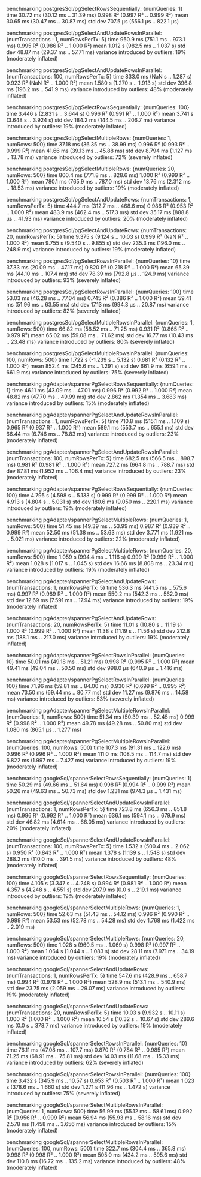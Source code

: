 benchmarking postgresSql/pgSelectRowsSequentially: {numQueries: 1}
time                 30.72 ms   (30.12 ms .. 31.39 ms)
                     0.998 R²   (0.997 R² .. 0.999 R²)
mean                 30.65 ms   (30.47 ms .. 30.87 ms)
std dev              707.5 μs   (556.1 μs .. 822.1 μs)

benchmarking postgresSql/pgSelectAndUpdateRowsInParallel: {numTransactions : 1, numRowsPerTx: 5}
time                 950.9 ms   (751.1 ms .. 973.1 ms)
                     0.995 R²   (0.986 R² .. 1.000 R²)
mean                 1.012 s    (982.5 ms .. 1.037 s)
std dev              48.87 ms   (29.37 ms .. 57.71 ms)
variance introduced by outliers: 19% (moderately inflated)

benchmarking postgresSql/pgSelectAndUpdateRowsInParallel: {numTransactions: 100, numRowsPerTx: 5}
time                 833.0 ms   (NaN s .. 1.287 s)
                     0.923 R²   (NaN R² .. 1.000 R²)
mean                 1.580 s    (1.270 s .. 1.913 s)
std dev              396.8 ms   (196.2 ms .. 541.9 ms)
variance introduced by outliers: 48% (moderately inflated)

benchmarking postgresSql/pgSelectRowsSequentially: {numQueries: 100}
time                 3.446 s    (2.831 s .. 3.644 s)
                     0.996 R²   (0.991 R² .. 1.000 R²)
mean                 3.741 s    (3.648 s .. 3.924 s)
std dev              184.2 ms   (144.5 ms .. 206.7 ms)
variance introduced by outliers: 19% (moderately inflated)

benchmarking postgresSql/pgSelectMultipleRows: {numQueries: 1, numRows: 500}
time                 37.18 ms   (36.35 ms .. 38.99 ms)
                     0.996 R²   (0.993 R² .. 0.999 R²)
mean                 41.66 ms   (39.13 ms .. 45.88 ms)
std dev              8.794 ms   (1.127 ms .. 13.78 ms)
variance introduced by outliers: 72% (severely inflated)

benchmarking postgresSql/pgSelectMultipleRows: {numQueries: 20, numRows: 500}
time                 800.4 ms   (771.8 ms .. 828.6 ms)
                     1.000 R²   (0.999 R² .. 1.000 R²)
mean                 780.1 ms   (765.9 ms .. 787.0 ms)
std dev              13.76 ms   (2.312 ms .. 18.53 ms)
variance introduced by outliers: 19% (moderately inflated)

benchmarking postgresSql/pgSelectAndUpdateRows: {numTransactions: 1, numRowsPerTx: 5}
time                 444.7 ms   (312.7 ms .. 468.6 ms)
                     0.986 R²   (0.953 R² .. 1.000 R²)
mean                 483.9 ms   (462.4 ms .. 517.3 ms)
std dev              35.17 ms   (888.8 μs .. 41.93 ms)
variance introduced by outliers: 20% (moderately inflated)

benchmarking postgresSql/pgSelectAndUpdateRows: {numTransactions: 20, numRowsPerTx: 5}
time                 9.375 s    (9.124 s .. 10.03 s)
                     0.999 R²   (NaN R² .. 1.000 R²)
mean                 9.755 s    (9.540 s .. 9.855 s)
std dev              235.3 ms   (196.0 ms .. 248.9 ms)
variance introduced by outliers: 19% (moderately inflated)

benchmarking postgresSql/pgSelectRowsInParallel: {numQueries: 10}
time                 37.33 ms   (20.09 ms .. 47.17 ms)
                     0.820 R²   (0.218 R² .. 1.000 R²)
mean                 65.39 ms   (44.10 ms .. 107.4 ms)
std dev              78.39 ms   (792.8 μs .. 124.9 ms)
variance introduced by outliers: 93% (severely inflated)

benchmarking postgresSql/pgSelectRowsInParallel: {numQueries: 100}
time                 53.03 ms   (46.28 ms .. 77.04 ms)
                     0.745 R²   (0.386 R² .. 1.000 R²)
mean                 59.41 ms   (51.96 ms .. 63.55 ms)
std dev              17.13 ms   (994.3 μs .. 20.87 ms)
variance introduced by outliers: 82% (severely inflated)

benchmarking postgresSql/pgSelectMultipleRowsInParallel: {numQueries: 1, numRows: 500}
time                 66.82 ms   (58.52 ms .. 71.25 ms)
                     0.931 R²   (0.865 R² .. 0.979 R²)
mean                 65.02 ms   (59.08 ms .. 71.62 ms)
std dev              16.77 ms   (10.43 ms .. 23.48 ms)
variance introduced by outliers: 80% (severely inflated)

benchmarking postgresSql/pgSelectMultipleRowsInParallel: {numQueries: 100, numRows: 500}
time                 1.722 s    (-1.239 s .. 5.132 s)
                     0.681 R²   (0.132 R² .. 1.000 R²)
mean                 852.4 ms   (245.6 ms .. 1.291 s)
std dev              661.9 ms   (659.1 ms .. 661.9 ms)
variance introduced by outliers: 75% (severely inflated)

benchmarking pgAdapter/spannerPgSelectRowsSequentially: {numQueries: 1}
time                 46.11 ms   (43.09 ms .. 47.01 ms)
                     0.996 R²   (0.992 R² .. 1.000 R²)
mean                 48.82 ms   (47.70 ms .. 49.99 ms)
std dev              2.862 ms   (1.354 ms .. 3.683 ms)
variance introduced by outliers: 15% (moderately inflated)

benchmarking pgAdapter/spannerPgSelectAndUpdateRowsInParallel: {numTransactions : 1, numRowsPerTx: 5}
time                 710.8 ms   (515.1 ms .. 1.109 s)
                     0.965 R²   (0.937 R² .. 1.000 R²)
mean                 589.1 ms   (553.7 ms .. 655.1 ms)
std dev              66.44 ms   (6.746 ms .. 78.83 ms)
variance introduced by outliers: 23% (moderately inflated)

benchmarking pgAdapter/spannerPgSelectAndUpdateRowsInParallel: {numTransactions: 100, numRowsPerTx: 5}
time                 682.5 ms   (566.5 ms .. 898.7 ms)
                     0.981 R²   (0.981 R² .. 1.000 R²)
mean                 727.2 ms   (664.8 ms .. 788.7 ms)
std dev              87.81 ms   (1.952 ms .. 106.4 ms)
variance introduced by outliers: 23% (moderately inflated)

benchmarking pgAdapter/spannerPgSelectRowsSequentially: {numQueries: 100}
time                 4.795 s    (4.598 s .. 5.133 s)
                     0.999 R²   (0.999 R² .. 1.000 R²)
mean                 4.913 s    (4.804 s .. 5.031 s)
std dev              180.6 ms   (9.050 ms .. 220.1 ms)
variance introduced by outliers: 19% (moderately inflated)

benchmarking pgAdapter/spannerPgSelectMultipleRows: {numQueries: 1, numRows: 500}
time                 51.45 ms   (49.39 ms .. 53.99 ms)
                     0.987 R²   (0.939 R² .. 0.999 R²)
mean                 52.50 ms   (51.38 ms .. 53.63 ms)
std dev              3.771 ms   (1.921 ms .. 5.021 ms)
variance introduced by outliers: 22% (moderately inflated)

benchmarking pgAdapter/spannerPgSelectMultipleRows: {numQueries: 20, numRows: 500}
time                 1.059 s    (994.4 ms .. 1.116 s)
                     0.999 R²   (0.999 R² .. 1.000 R²)
mean                 1.028 s    (1.017 s .. 1.045 s)
std dev              16.66 ms   (8.808 ms .. 23.34 ms)
variance introduced by outliers: 19% (moderately inflated)

benchmarking pgAdapter/spannerPgSelectAndUpdateRows: {numTransactions: 1, numRowsPerTx: 5}
time                 536.3 ms   (441.5 ms .. 575.6 ms)
                     0.997 R²   (0.989 R² .. 1.000 R²)
mean                 550.2 ms   (542.3 ms .. 562.0 ms)
std dev              12.69 ms   (7.591 ms .. 17.94 ms)
variance introduced by outliers: 19% (moderately inflated)

benchmarking pgAdapter/spannerPgSelectAndUpdateRows: {numTransactions: 20, numRowsPerTx: 5}
time                 11.01 s    (10.80 s .. 11.19 s)
                     1.000 R²   (0.999 R² .. 1.000 R²)
mean                 11.38 s    (11.19 s .. 11.56 s)
std dev              212.8 ms   (188.1 ms .. 217.0 ms)
variance introduced by outliers: 19% (moderately inflated)

benchmarking pgAdapter/spannerPgSelectRowsInParallel: {numQueries: 10}
time                 50.01 ms   (49.18 ms .. 51.21 ms)
                     0.998 R²   (0.995 R² .. 1.000 R²)
mean                 49.41 ms   (49.04 ms .. 50.50 ms)
std dev              998.0 μs   (640.9 μs .. 1.416 ms)

benchmarking pgAdapter/spannerPgSelectRowsInParallel: {numQueries: 100}
time                 71.96 ms   (59.81 ms .. 84.00 ms)
                     0.930 R²   (0.699 R² .. 0.995 R²)
mean                 73.50 ms   (69.44 ms .. 80.77 ms)
std dev              11.27 ms   (9.876 ms .. 14.58 ms)
variance introduced by outliers: 53% (severely inflated)

benchmarking pgAdapter/spannerPgSelectMultipleRowsInParallel: {numQueries: 1, numRows: 500}
time                 51.34 ms   (50.39 ms .. 52.45 ms)
                     0.999 R²   (0.998 R² .. 1.000 R²)
mean                 49.78 ms   (49.28 ms .. 50.80 ms)
std dev              1.080 ms   (865.1 μs .. 1.277 ms)

benchmarking pgAdapter/spannerPgSelectMultipleRowsInParallel: {numQueries: 100, numRows: 500}
time                 107.3 ms   (91.31 ms .. 122.6 ms)
                     0.996 R²   (0.996 R² .. 1.000 R²)
mean                 111.0 ms   (108.5 ms .. 114.7 ms)
std dev              6.822 ms   (1.997 ms .. 7.427 ms)
variance introduced by outliers: 19% (moderately inflated)

benchmarking googleSql/spannerSelectRowsSequentially: {numQueries: 1}
time                 50.29 ms   (49.66 ms .. 51.64 ms)
                     0.998 R²   (0.994 R² .. 0.999 R²)
mean                 50.26 ms   (49.63 ms .. 50.73 ms)
std dev              1.231 ms   (974.3 μs .. 1.431 ms)

benchmarking googleSql/spannerSelectAndUpdateRowsInParallel: {numTransactions: 1, numRowsPerTx: 5}
time                 723.8 ms   (656.3 ms .. 851.8 ms)
                     0.996 R²   (0.992 R² .. 1.000 R²)
mean                 636.1 ms   (594.1 ms .. 679.9 ms)
std dev              46.82 ms   (4.614 ms .. 66.05 ms)
variance introduced by outliers: 20% (moderately inflated)

benchmarking googleSql/spannerSelectAndUpdateRowsInParallel: {numTransactions: 100, numRowsPerTx: 5}
time                 1.532 s    (500.4 ms .. 2.062 s)
                     0.950 R²   (0.843 R² .. 1.000 R²)
mean                 1.378 s    (1.139 s .. 1.548 s)
std dev              288.2 ms   (110.0 ms .. 391.5 ms)
variance introduced by outliers: 48% (moderately inflated)

benchmarking googleSql/spannerSelectRowsSequentially: {numQueries: 100}
time                 4.105 s    (3.347 s .. 4.248 s)
                     0.994 R²   (0.981 R² .. 1.000 R²)
mean                 4.357 s    (4.248 s .. 4.551 s)
std dev              207.9 ms   (0.0 s .. 219.1 ms)
variance introduced by outliers: 19% (moderately inflated)

benchmarking googleSql/spannerSelectMultipleRows: {numQueries: 1, numRows: 500}
time                 52.63 ms   (51.43 ms .. 54.12 ms)
                     0.996 R²   (0.990 R² .. 0.999 R²)
mean                 53.53 ms   (52.78 ms .. 54.28 ms)
std dev              1.768 ms   (1.422 ms .. 2.019 ms)

benchmarking googleSql/spannerSelectMultipleRows: {numQueries: 20, numRows: 500}
time                 1.028 s    (960.5 ms .. 1.069 s)
                     0.998 R²   (0.997 R² .. 1.000 R²)
mean                 1.064 s    (1.044 s .. 1.083 s)
std dev              28.11 ms   (7.971 ms .. 34.19 ms)
variance introduced by outliers: 19% (moderately inflated)

benchmarking googleSql/spannerSelectAndUpdateRows: {numTransactions: 1, numRowsPerTx: 5}
time                 547.6 ms   (428.9 ms .. 658.7 ms)
                     0.994 R²   (0.978 R² .. 1.000 R²)
mean                 528.9 ms   (513.1 ms .. 540.9 ms)
std dev              23.75 ms   (2.059 ms .. 29.07 ms)
variance introduced by outliers: 19% (moderately inflated)

benchmarking googleSql/spannerSelectAndUpdateRows: {numTransactions: 20, numRowsPerTx: 5}
time                 10.03 s    (9.932 s .. 10.11 s)
                     1.000 R²   (1.000 R² .. 1.000 R²)
mean                 10.54 s    (10.32 s .. 10.67 s)
std dev              289.6 ms   (0.0 s .. 378.7 ms)
variance introduced by outliers: 19% (moderately inflated)

benchmarking googleSql/spannerSelectRowsInParallel: {numQueries: 10}
time                 76.11 ms   (47.08 ms .. 107.7 ms)
                     0.870 R²   (0.784 R² .. 0.985 R²)
mean                 71.25 ms   (68.91 ms .. 75.81 ms)
std dev              14.03 ms   (11.68 ms .. 15.33 ms)
variance introduced by outliers: 62% (severely inflated)

benchmarking googleSql/spannerSelectRowsInParallel: {numQueries: 100}
time                 3.432 s    (345.9 ms .. 10.57 s)
                     0.653 R²   (0.503 R² .. 1.000 R²)
mean                 1.023 s    (378.6 ms .. 1.660 s)
std dev              1.271 s    (11.96 ms .. 1.472 s)
variance introduced by outliers: 75% (severely inflated)

benchmarking googleSql/spannerSelectMultipleRowsInParallel: {numQueries: 1, numRows: 500}
time                 56.99 ms   (55.12 ms .. 58.61 ms)
                     0.992 R²   (0.956 R² .. 0.999 R²)
mean                 56.94 ms   (55.93 ms .. 58.16 ms)
std dev              2.578 ms   (1.458 ms .. 3.656 ms)
variance introduced by outliers: 15% (moderately inflated)

benchmarking googleSql/spannerSelectMultipleRowsInParallel: {numQueries: 100, numRows: 500}
time                 322.7 ms   (304.4 ms .. 365.8 ms)
                     0.998 R²   (0.998 R² .. 1.000 R²)
mean                 505.0 ms   (434.2 ms .. 595.6 ms)
std dev              110.8 ms   (16.72 ms .. 135.2 ms)
variance introduced by outliers: 48% (moderately inflated)

